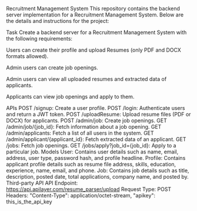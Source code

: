 Recruitment Management System
This repository contains the backend server implementation for a Recruitment Management System. Below are the details and instructions for the project:

Task
Create a backend server for a Recruitment Management System with the following requirements:

Users can create their profile and upload Resumes (only PDF and DOCX formats allowed).

Admin users can create job openings.

Admin users can view all uploaded resumes and extracted data of applicants.

Applicants can view job openings and apply to them.

APIs
POST /signup: Create a user profile.
POST /login: Authenticate users and return a JWT token.
POST /uploadResume: Upload resume files (PDF or DOCX) for applicants.
POST /admin/job: Create job openings.
GET /admin/job/{job_id}: Fetch information about a job opening.
GET /admin/applicants: Fetch a list of all users in the system.
GET /admin/applicant/{applicant_id}: Fetch extracted data of an applicant.
GET /jobs: Fetch job openings.
GET /jobs/apply?job_id={job_id}: Apply to a particular job.
Models
User: Contains user details such as name, email, address, user type, password hash, and profile headline.
Profile: Contains applicant profile details such as resume file address, skills, education, experience, name, email, and phone.
Job: Contains job details such as title, description, posted date, total applications, company name, and posted by.
Third-party API
API Endpoint: https://api.apilayer.com/resume_parser/upload
Request Type: POST
Headers: "Content-Type": application/octet-stream, "apikey": this_is_the_api_key
